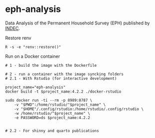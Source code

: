 # eph-analysis
Data Analysis of the Permanent Household Survey (EPH) published by [INDEC](https://www.indec.gob.ar/indec/web/Institucional-Indec-BasesDeDatos).

Restore renv
```{bash}
R -s -e "renv::restore()"
```

Run on a Docker container
```
# 1 - build the image with the Dockerfile

# 2 - run a container with the image syncking folders
# 2.1 - With Rstudio (for interactive development)

project_name="eph-analysis"
docker build -t $project_name:4.2.2 ./docker-rstudio

sudo docker run -ti --rm -p 8989:8787 \
	-v "$PWD":/home/rstudio/"$project_name" \
	-v "$HOME"/.config/rstudio:/home/rstudio/.config/rstudio \
	-w /home/rstudio/"$project_name" \
	-e PASSWORD=ds $project_name:4.2.2


# 2.2 - For shinny and quarto publications

```